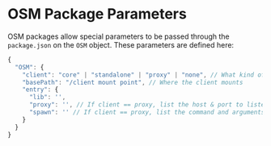 # OSM Package Parameters

OSM packages allow special parameters to be passed through the `package.json` on the `OSM` object. These parameters are defined here:

```js
{
  "OSM": {
    "client": "core" | "standalone" | "proxy" | "none", // What kind of client app
    "basePath": "/client mount point", // Where the client mounts
    "entry": {
      "lib": '',
      "proxy": '', // If client == proxy, list the host & port to listen to
      "spawn": '' // If client == proxy, list the command and arguments to spawn a process for your app
    }
  }
}
```
